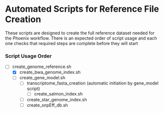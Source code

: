 # Automated Scripts for Reference File Creation

These scripts are designed to create the full reference dataset needed for the Phoenix workflow. There is an expected order of script usage and each one checks that required steps are complete before they will start

### Script Usage Order
-[ ] create_genome_reference.sh 
  -[x] create_bwa_genome_index.sh 
  -[ ] create_gene_model.sh 
    -[ ] transcriptome_fasta_creation (automatic initiation by gene_model script) 
      -[ ] create_salmon_index.sh 
    -[ ] create_star_genome_index.sh 
    -[ ] create_snpEff_db.sh 

